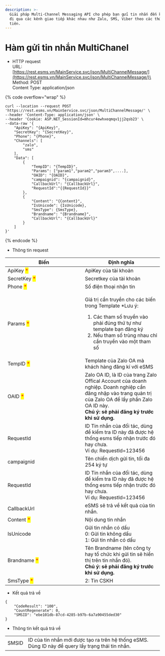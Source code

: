 ```yaml
---
description: >-
  Giải pháp Multi-Channel Messaging API cho phép bạn gửi tin nhắn đến khách hàng
  đi qua các kênh giao tiếp khác nhau như Zalo, SMS, Viber theo các thứ tự ưu
  tiên.
---
```


# Hàm gửi tin nhắn MultiChanel

* HTTP request\
  URL: [https://rest.esms.vn/MainService.svc/json/MultiChannelMessage/](https://rest.esms.vn/MainService.svc/json/MultiChannelMessage/)\
  Method: POST\
  Content Type: application/json

{% code overflow="wrap" %}
```
curl --location --request POST 'https://rest.esms.vn/MainService.svc/json/MultiChannelMessage/' \
--header 'Content-Type: application/json' \
--header 'Cookie: ASP.NET_SessionId=mhcur4ewhxeqmqv1jj2qsb23' \
--data-raw '{
    "ApiKey": "{ApiKey}",
    "SecretKey": "{SecretKey}",
    "Phone": "{Phone}",
    "Channels": [
        "zalo",
        "sms"
    ],
    "Data": [
        {
            "TempID": "{TempID}",
            "Params": ["param1","param2","param3",....],
            "OAID": "{OAID}",
            "campaignid": "{campaignid}",
            "CallbackUrl": "{CallbackUrl}",
            "RequestId":"{{RequestId}}"
        },
        {
            "Content": "{Content}",
            "IsUnicode": {IsUnicode},
            "SmsType": {SmsType},
            "Brandname": "{Brandname}",
            "CallbackUrl": "{CallbackUrl}"
        }
    ]
}'
```
{% endcode %}

* Thông tin request

<table><thead><tr><th width="236">Biến</th><th>Định nghĩa</th></tr></thead><tbody><tr><td>ApiKey <mark style="color:red;">*</mark></td><td>ApiKey của tài khoản</td></tr><tr><td>SecretKey <mark style="color:red;">*</mark></td><td>Secretkey của tài khoản</td></tr><tr><td>Phone <mark style="color:red;">*</mark></td><td>Số điện thoại nhận tin</td></tr><tr><td>Params <mark style="color:red;">*</mark></td><td><p></p><p>Giá trị cần truyền cho các biến trong Template *Lưu ý:</p><ol><li>Các tham số truyền vào phải đúng thứ tự như template bạn đăng ký</li><li>Nếu tham số trùng nhau chỉ cần truyền vào một tham số</li></ol></td></tr><tr><td>TempID <mark style="color:red;">*</mark></td><td>Template của Zalo OA mà khách hàng đăng kí với eSMS</td></tr><tr><td>OAID <mark style="color:red;">*</mark></td><td>Zalo OA ID, là ID của trang Zalo Offical Account của doanh nghiệp. Doanh nghiệp cần đăng nhập vào trang quản trị của Zalo OA để lấy phần Zalo OA ID này. <br><strong>Chú ý: sẽ phải đăng ký trước khi sử dụng.</strong></td></tr><tr><td>RequestId</td><td>ID Tin nhắn của đối tác, dùng để kiểm tra ID này đã được hệ thống esms tiếp nhận trước đó hay chưa. <br>Ví dụ: RequestId=123456</td></tr><tr><td>campaignid</td><td>Tên chiến dịch gửi tin, tối đa 254 ký tự</td></tr><tr><td>RequestId</td><td>ID Tin nhắn của đối tác, dùng để kiểm tra ID này đã được hệ thống esms tiếp nhận trước đó hay chưa. <br>Ví dụ: RequestId=123456</td></tr><tr><td>CallbackUrl</td><td>eSMS sẽ trả về kết quả của tin nhắn.</td></tr><tr><td>Content <mark style="color:red;">*</mark></td><td>Nội dung tin nhắn</td></tr><tr><td>IsUnicode</td><td>Gửi tin nhắn có dấu<br>0: Gửi tin không dấu<br>1: Gửi tin nhắn có dấu</td></tr><tr><td>Brandname <mark style="color:red;">*</mark></td><td>Tên Brandname (tên công ty hay tổ chức khi gửi tin sẽ hiển thị trên tin nhắn đó). <br><strong>Chú ý: sẽ phải đăng ký trước khi sử dụng.</strong></td></tr><tr><td>SmsType <mark style="color:red;">*</mark></td><td>2: Tin CSKH</td></tr></tbody></table>

* Kết quả trả về

```
{
    "CodeResult": "100",
    "CountRegenerate": 0,
    "SMSID": "ebe101db-87cd-4285-b97b-6a7a90455ded30"
}
```

* Thông tin kết quả trả về

|       |                                                                                                   |
| ----- | ------------------------------------------------------------------------------------------------- |
| SMSID | ID của tin nhắn mới được tạo ra trên hệ thống eSMS. Dùng ID này để query lấy trạng thái tin nhắn. |
